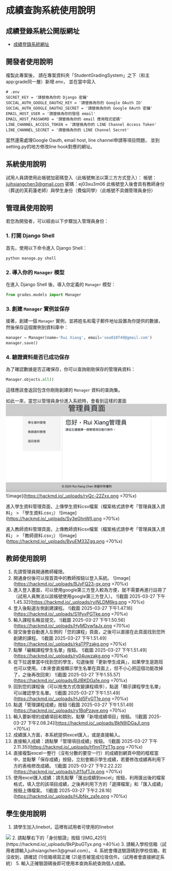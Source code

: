 # 成績查詢系統使用說明
## 成績登錄系統公開版網址
* [成績登錄系統網址](https://samplescores.blesstw.com)
## 開發者使用說明
複製此專案後，
請在專案資料夾「StudentGradingSystem」之下（和主app:grade同一層）新增.env，
並在當中寫入
```
# .env
SECRET_KEY = '請替換為你的 Django 密鑰'
SOCIAL_AUTH_GOOGLE_OAUTH2_KEY = '請替換為你的 Google OAuth ID'
SOCIAL_AUTH_GOOGLE_OAUTH2_SECRET = '請替換為你的 Google OAuth 密鑰'
EMAIL_HOST_USER = '請替換為你的發信 email'
EMAIL_HOST_PASSWORD = '請替換為你的 email 應用程式密碼'
LINE_CHANNEL_ACCESS_TOKEN = '請替換為你的 LINE Channel Access Token'
LINE_CHANNEL_SECRET = '請替換為你的 LINE Channel Secret'
```
當然還需處理Google Oauth, email host, line channel申請等項目問題，
並到setting.py的地方修改line hook對應的網址。


## 系統使用說明
試用人員請使用此帳號加密碼登入（此帳號無法以第三方方式登入）：
帳號：juihsiangchen3@gmail.com
密碼：ej03xu3m06
此帳號登入後會具有教師身份（葬送的芙莉蓮老師）與學生身份（費倫同學）（此帳號不具備管理員身份）
## 管理員使用說明
若您為開發者，可以經由以下步驟加入管理員身份：
### 1. 打開 Django Shell

首先，使用以下命令進入 Django Shell：

```bash
python manage.py shell
```

### 2. 導入你的 `Manager` 模型

在進入 Django Shell 後，導入你定義的 `Manager` 模型：

```python
from grades.models import Manager
```

### 3. 創建 `Manager` 實例並保存

接著，創建一個 `Manager` 實例，並將姓名和電子郵件地址設置為你提供的數據，然後保存這個實例到資料庫中：

```python
manager = Manager(name='Rui Xiang', email='sea810749@gmail.com')
manager.save()
```

### 4. 驗證資料是否已成功保存

為了確認數據是否正確保存，你可以查詢剛剛保存的管理員資料：

```python
Manager.objects.all()
```

這樣應該會返回包含你剛剛創建的 `Manager` 資料的查詢集。

如此一來，當您以管理員身份進入系統時，會看到這樣的畫面
![截圖](github_images/p1.png)
![image](https://hackmd.io/_uploads/ryQc-22Zxx.png =70%x)

進入學生資料管理頁面，上傳學生資料csv檔案（檔案格式請參考「管理員匯入資料」 > 「學生資料.csv」）
![image](https://hackmd.io/_uploads/Sy3eGhnWll.png
 =70%x)
 
進入教師資料管理頁面，上傳教師資料csv檔案（檔案格式請參考「管理員匯入資料」 > 「教師資料.csv」）
![image](https://hackmd.io/_uploads/ByuEM33Zgg.png =70%x)





## 教師使用說明
1. 先請管理員開通教師權限。
2. 開通身份後可以按首頁中的教師按鈕以登入系統。
![image](https://hackmd.io/_uploads/BJvFQ23-gx.png =70%x)
3. 進入登入畫面，可以使用google第三方登入較為方便，就不需要再進行註冊了（試用人員無法以該帳號使用google第三方登入）。
![截圖 2025-03-27 下午1.45.32](https://hackmd.io/_uploads/ryiNLDM6kg.png =70%x)
4. 登入後點選左側創建課程。
![截圖 2025-03-27 下午1.47.16](https://hackmd.io/_uploads/S1lfyvPGTke.png =70%x)
5. 輸入課程名稱並提交。
![截圖 2025-03-27 下午1.50.56](https://hackmd.io/_uploads/HyMDvwfaJx.png =70%x)
6. 提交後會自動進入左側的「您的課程」頁面，之後可以直接在此頁面找到您所創建的課程。
![截圖 2025-03-27 下午1.51.49](https://hackmd.io/_uploads/rkaTPPzakg.png =70%x)
7. 點擊「編輯課程學生名單」按鈕。
![截圖 2025-03-27 下午1.51.49](https://hackmd.io/_uploads/ry04uwzakg.png =70%x)
8. 從下拉選單當中找到您的學生，勾選後按「更新學生成員」，如果學生是跑班也可以使用。（本來會直接顯示學生名單在頁面上，但不小心把這個功能改掉了，之後再改回來）
![截圖 2025-03-27 下午1.55.57](https://hackmd.io/_uploads/BJlBKDGa1e.png =70%x)
9. 回到您的課程後（可以拖曳方式改變課程順序），點選「顯示課程學生名單」可以確認學生名單。
![截圖 2025-03-27 下午1.51.49](https://hackmd.io/_uploads/HJd5FvGT1e.png =70%x)
10. 點選「管理課程成績」按鈕
![截圖 2025-03-27 下午1.51.49](https://hackmd.io/_uploads/ry1BqPzaye.png =70%x)
11. 輸入要新增的成績項目和類別，點擊「新增成績項目」按鈕。
![截圖 2025-03-27 下午2.08.24](https://hackmd.io/_uploads/BkN9iDGaJl.png =70%x)
12. 成績匯入方面，本系統提供excel匯入，或是直接輸入。
13. 直接輸入成績：請點擊「管理項目成績」按鈕。
![截圖 2025-03-27 下午2.11.35](https://hackmd.io/_uploads/H1nnTPzT1g.png =70%x)
14. 直接複製excel一整行（沒有分數的要空一行）的成績到網頁中間的框框當中，並點擊「保存成績」按鈕，立刻會顯示學生成績，若要修改成績再利用下方的表格修改成績。
![截圖 2025-03-27 下午2.22.22](https://hackmd.io/_uploads/rJt11ufTJx.png =70%x)
15. 使用excel匯入成績：請先點擊「匯出成績到excel」按鈕，利用匯出後的檔案格式，填入您的該項目成績，之後再利用下方的「選擇檔案」和「匯入成績」按鈕上傳檔案。
![截圖 2025-03-27 下午2.28.16](https://hackmd.io/_uploads/HJbNx_za1e.png =70%x)

## 學生使用說明
1. 請學生加入linebot，這裡有試用者可使用的linebot
<img src="https://qr-official.line.me/gs/M_653lxgat_GW.png?oat_content=qr" width="50%">
2. 請點擊右下的「身份驗證」按鈕
![IMG_4251](https://hackmd.io/_uploads/BkPjbuGTyx.png =40%x)
3. 請輸入學校信箱（試用者請輸入juihsiangchen3@gmail.com）。
4. 系統會傳送驗證碼到學校信箱，若沒收到，請確認
(1)信箱填寫正確
(2)是否被當成垃圾信件。（試用者會直接綁定系統）
5. 輸入正確驗證碼後即可使用本查詢系統查詢個人成績。





